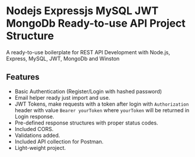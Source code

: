 # Nodejs Expressjs MySQL JWT MongoDb Ready-to-use API Project Structure
A ready-to-use boilerplate for REST API Development with Node.js, Express, MySQL, JWT, MongoDb and Winston


## Features

-   Basic Authentication (Register/Login with hashed password)
-   Email helper ready just import and use.
-   JWT Tokens, make requests with a token after login with `Authorization` header with value `Bearer yourToken` where `yourToken` will be returned in Login response.
-   Pre-defined response structures with proper status codes.
-   Included CORS.
-   Validations added.
-   Included API collection for Postman.
-   Light-weight project.



